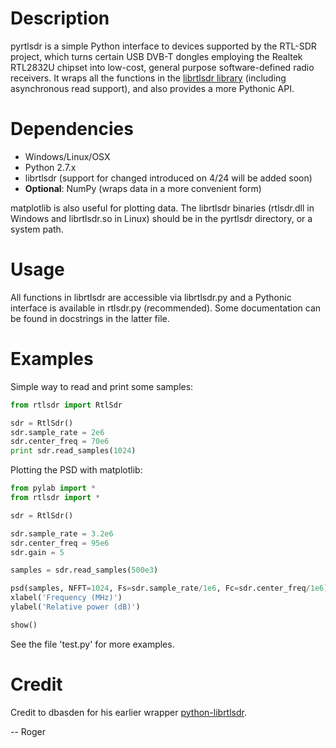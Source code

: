 # Description

pyrtlsdr is a simple Python interface to devices supported by the RTL-SDR project, which turns certain USB DVB-T dongles 
employing the Realtek RTL2832U chipset into low-cost, general purpose software-defined radio receivers. It wraps all the 
functions in the [librtlsdr library](http://sdr.osmocom.org/trac/wiki/rtl-sdr) (including asynchronous read support), 
and also provides a more Pythonic API.

# Dependencies

* Windows/Linux/OSX
* Python 2.7.x
* librtlsdr (support for changed introduced on 4/24 will be added soon)
* **Optional**: NumPy (wraps data in a more convenient form)

matplotlib is also useful for plotting data. The librtlsdr binaries (rtlsdr.dll in Windows and librtlsdr.so in Linux) 
should be in the pyrtlsdr directory, or a system path.

# Usage

All functions in librtlsdr are accessible via librtlsdr.py and a Pythonic interface is available in rtlsdr.py (recommended).
Some documentation can be found in docstrings in the latter file.

# Examples

Simple way to read and print some samples:

```python
from rtlsdr import RtlSdr

sdr = RtlSdr()
sdr.sample_rate = 2e6
sdr.center_freq = 70e6
print sdr.read_samples(1024)
```

Plotting the PSD with matplotlib:

```python
from pylab import *
from rtlsdr import *

sdr = RtlSdr()

sdr.sample_rate = 3.2e6
sdr.center_freq = 95e6
sdr.gain = 5

samples = sdr.read_samples(500e3)

psd(samples, NFFT=1024, Fs=sdr.sample_rate/1e6, Fc=sdr.center_freq/1e6)   
xlabel('Frequency (MHz)')
ylabel('Relative power (dB)')

show()
```

See the file 'test.py' for more examples.

# Credit

Credit to dbasden for his earlier wrapper [python-librtlsdr](https://github.com/dbasden/python-librtlsdr).

-- Roger
